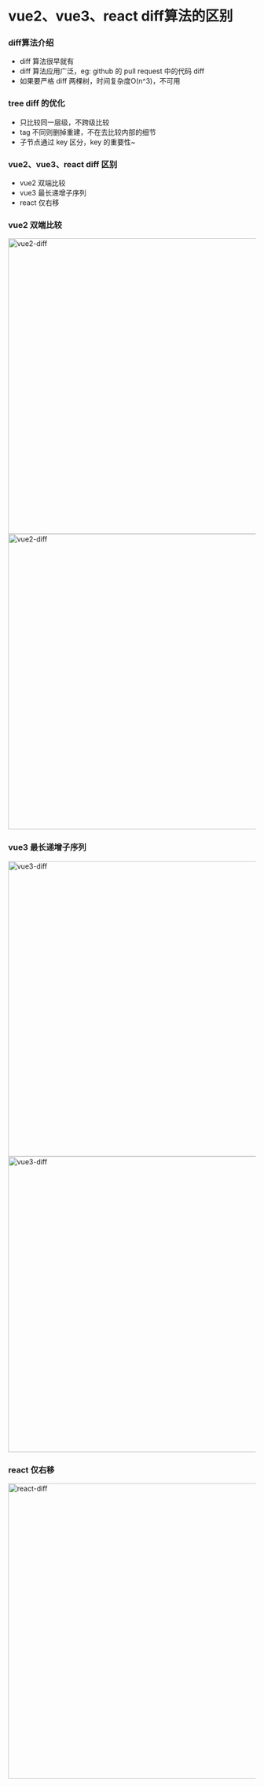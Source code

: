 
# vue2、vue3、react diff算法的区别

### diff算法介绍
- diff 算法很早就有
- diff 算法应用广泛，eg: github 的 pull request 中的代码 diff
- 如果要严格 diff 两棵树，时间复杂度O(n^3)，不可用

### tree diff 的优化
- 只比较同一层级，不跨级比较
- tag 不同则删掉重建，不在去比较内部的细节
- 子节点通过 key 区分，key 的重要性~

### vue2、vue3、react diff 区别
- vue2 双端比较
- vue3 最长递增子序列
- react 仅右移

### vue2 双端比较

<img :src="$withBase('/assets/notes-images/depth/vue2-diff-1.png')" alt="vue2-diff" width="600">


<img :src="$withBase('/assets/notes-images/depth/vue2-diff-2.png')" alt="vue2-diff" width="600">

### vue3 最长递增子序列

<img :src="$withBase('/assets/notes-images/depth/vue3-diff-1.png')" alt="vue3-diff" width="600">


<img :src="$withBase('/assets/notes-images/depth/vue3-diff-2.png')" alt="vue3-diff" width="600">

### react 仅右移

<img :src="$withBase('/assets/notes-images/depth/react-diff.png')" alt="react-diff" width="600">
